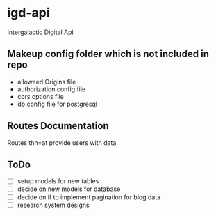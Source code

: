 # igd-api
Intergalactic Digital Api

## Makeup config folder which is not included in repo

- alloweed Origins file
- authorization config file
- cors options file
- db config file for postgresql

## Routes Documentation

Routes thh=at provide users with data.

## ToDo

- [ ] setup models for new tables
- [ ] decide on new models for database
- [ ] decide on if to implement pagination for blog data
- [ ] research system designs
